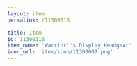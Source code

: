 ```yaml
---
layout: item
permalink: /11300316

title: Item
id: 11300316
item_name: 'Warrior''s Display Headgear'
icon_url: 'item/icon/11300007.png'
---
```

